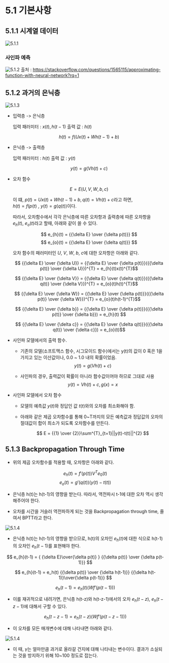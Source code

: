 # 5.1 기본사항

## 5.1.1 시계열 데이터

![5.1.1](image/1.PNG)

### 사인파 예측

![5.1.2](image/2.PNG)
출처 : https://stackoverflow.com/questions/1565115/approximating-function-with-neural-network?rq=1

## 5.1.2 과거의 은닉층

![5.1.3](image/3.PNG)

- 입력층 ->  은닉층

    입력 패러미터 : $x(t), h(t-1)$ 출력 값 : $h(t)$

    $$ h(t) = f(Ux(t) + Wh(t-1) + b) $$

- 은닉층 -> 출력층

    입력 패러미터 : $h(t)$ 출력 값 : $y(t)$

    $$ y(t)  = g(Vh(t) + c) $$

- 오차 함수

    $$ E = E(U,V,W,b,c) $$  

    이 떄, $p(t) =  Ux(t) + Wh(t-1) + b, q(t) = Vh(t) + c$라고 하면,  
    $h(t) = f(p(t)$ , $y(t) = g(q(t))$이다.

    따라서, 오차함수에서 각각 은닉층에 따른 오차항과 출력층에 따른 오차항을  
    $e_{h}(t)$, $e_{o}(t)$라고 할때, 아래와 같이 쓸 수 있다.

    $$ e_{h}(t) = {{\delta E} \over {\delta p(t)}}  $$
    $$ e_{o}(t) = {{\delta E} \over {\delta q(t)}}  $$

    오차 함수의 패러미터인 $U$, $V$, $W$, $b$, $c$에 대한 오차항은 아래와 같다.

    $$ {{\delta E} \over {\delta U}} = {{\delta E} \over {\delta p(t)}}({{\delta p(t)} \over {\delta U}})^{T} = e_{h}(t)x(t)^{T}$$

    $$ {{\delta E} \over {\delta V}} = {{\delta E} \over {\delta q(t)}}({{\delta q(t)} \over {\delta V}})^{T} = e_{o}(t)h(t)^{T}$$

    $$ {{\delta E} \over {\delta W}} = {{\delta E} \over {\delta p(t)}}({{\delta p(t)} \over {\delta W}})^{T} = e_{o}(t)h(t-1)^{T}$$
    
    $$ {{\delta E} \over {\delta b}} = {{\delta E} \over {\delta p(t)}}({{\delta p(t)} \over {\delta b}}) = e_{h}(t) $$

    $$ {{\delta E} \over {\delta c}} = {{\delta E} \over {\delta q(t)}}({{\delta q(t)} \over {\delta c}}) = e_{o}(t)$$

- 사인파 모델에서의 출력 함수.

   - 기존의 모델(소프트맥스 함수, 시그모이드 함수)에서는 y(t)의 값이 0 혹은 1을 가지고 있는 이산값이나, 0.0 ~ 1.0 내의 확률이었음.
    $$ y(t)  = g(Vh(t) + c) $$

   - 사인파의 경우, 출력값이 확률이 아니라 함수값이어야 하므로 그대로 사용
    $$ y(t) = Vh(t) + c , g(x) = x $$


- 사인파 모델에서 오차 함수

  - 모델의 예측값 $y(t)$와 정답인 값 $t(t)$와의 오차를 최소화해야 함.
  - 아래와 같은 제곱 오차함수를 통해 0~T까지의 모든 예측값과 정답값의 오차의 절대값이 합이 최소가 되도록 오차함수를  만든다.

    $$ E = {{1} \over {2}}\sum^{T}_{t=1}||y(t)-t(t)||^{2} $$

## 5.1.3 Backpropagation Through  Time

- 위의 제곱 오차함수를 적용할 때, 오차항은 아래와 같다.

$$ e_{h}(t) = f'(p(t)) V^{T} e_{0}(t)  $$
$$ e_{o}(t) = g'(q(t)) (y(t)  - t(t))  $$

- 은닉층 h(t)는 h(t-1)의 영향을 받는다. 따라서, 역전파시 t-1에 대한 오차 역시 생각해주어야 한다.

- 오차를 시간을 거슬러 역전파하게 되는 것을 Backpropagation through time, 줄여서 BPTT라고 한다.

![5.1.4](image/4.PNG)

- 은닉층 h(t)는 h(t-1)의 영향을 받으므로, h(t)의 오차인 $e_{h}(t)$에 대한 식으로 h(t-1)의 오차인 $e_{h}(t-1)$를 표현해야 한다.

$$ e_{h}(t-1) = { {\delta E}\over{\delta p(t)} } {{\delta p(t)} \over {\delta p(t-1)}} $$

$$ e_{h}(t-1) = e_h(t) {{\delta p(t)} \over {\delta h(t-1)}} {{\delta h(t-1)}\over{\delta p(t-1)}} $$

$$ e_{h}(t-1) = e_h(t) (Wf'(p(t-1))) $$

- 이를 재귀적으로 내려가면, 은닉층 h(t-z)와 h(t-z-1)에서의 오차 $e_{h}(t-z)$, $e_{h}(t-z-1)$에 대해서 구할 수 있다.

$$ e_{h}(t-z-1) = e_h(t-z) (Wf'(p(t-z-1))) $$

- 이 오차를 모든 매개변수에 대해 나타내면 아래와 같다.

![5.1.4](image/5.PNG)

- 이 때, $\gamma$는 얼마만큼 과거로 올라갈 건지에 대해 나타내는 변수이다. 결과가 소실되는 것을 방지하기 위해 10~100 정도로 잡는다.